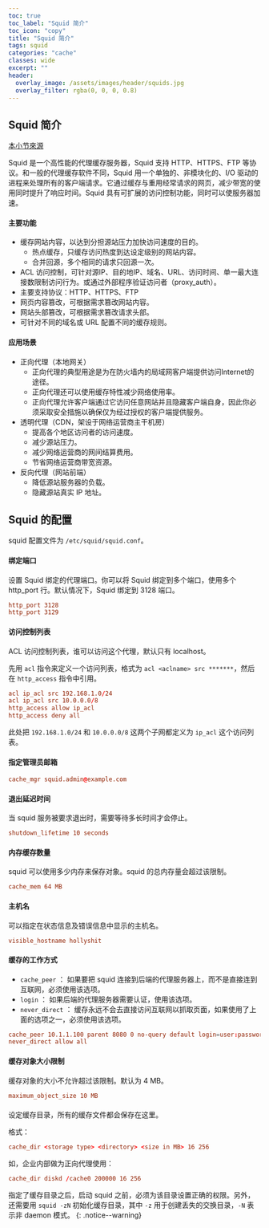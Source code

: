 ```yaml
---
toc: true
toc_label: "Squid 简介"
toc_icon: "copy"
title: "Squid 简介"
tags: squid
categories: "cache"
classes: wide
excerpt: ""
header:
  overlay_image: /assets/images/header/squids.jpg
  overlay_filter: rgba(0, 0, 0, 0.8)
---
```








## Squid 简介

[本小节來源](https://www.jianshu.com/p/ef2d34769c84)

Squid 是一个高性能的代理缓存服务器，Squid 支持 HTTP、HTTPS、FTP 等协议。和一般的代理缓存软件不同，Squid 用一个单独的、非模块化的、I/O 驱动的进程来处理所有的客户端请求。它通过缓存与重用经常请求的网页，减少带宽的使用同时提升了响应时间。Squid 具有可扩展的访问控制功能，同时可以使服务器加速。




#### 主要功能

* 缓存网站内容，以达到分担源站压力加快访问速度的目的。
	* 热点缓存，只缓存访问热度到达设定级别的网站内容。
	* 合并回源，多个相同的请求只回源一次。
* ACL 访问控制，可针对源IP、目的地IP、域名、URL、访问时间、单一最大连接数限制访问行为。或通过外部程序验证访问者（proxy_auth）。
* 主要支持协议：HTTP、HTTPS、FTP
* 网页内容篡改，可根据需求篡改网站内容。
* 网站头部篡改，可根据需求篡改请求头部。
* 可针对不同的域名或 URL 配置不同的缓存规则。



#### 应用场景

* 正向代理（本地网关）
	* 正向代理的典型用途是为在防火墙内的局域网客户端提供访问Internet的途径。
	* 正向代理还可以使用缓存特性减少网络使用率。
	* 正向代理允许客户端通过它访问任意网站并且隐藏客户端自身，因此你必须采取安全措施以确保仅为经过授权的客户端提供服务。
* 透明代理（CDN，架设于网络运营商主干机房）
	* 提高各个地区访问者的访问速度。
	* 减少源站压力。
	* 减少网络运营商的网间结算费用。
	* 节省网络运营商带宽资源。
* 反向代理（网站前端）
	* 降低源站服务器的负载。
	* 隐藏源站真实 IP 地址。

























## Squid 的配置

squid 配置文件为 `/etc/squid/squid.conf`。


#### 绑定端口

设置 Squid 绑定的代理端口。你可以将 Squid 绑定到多个端口，使用多个 http_port 行。默认情况下，Squid 绑定到 3128 端口。

```conf
http_port 3128
http_port 3129
```


#### 访问控制列表

ACL 访问控制列表，谁可以访问这个代理，默认只有 localhost。

先用 `acl` 指令来定义一个访问列表，格式为 `acl <aclname> src *******`，然后在 `http_access` 指令中引用。

```conf
acl ip_acl src 192.168.1.0/24
acl ip_acl src 10.0.0.0/8
http_access allow ip_acl
http_access deny all
```

此处把 `192.168.1.0/24` 和 `10.0.0.0/8` 这两个子网都定义为 `ip_acl` 这个访问列表。


#### 指定管理员邮箱

```conf
cache_mgr squid.admin@example.com
```


#### 退出延迟时间

当 squid 服务被要求退出时，需要等待多长时间才会停止。

```conf
shutdown_lifetime 10 seconds
```


#### 内存缓存数量

squid 可以使用多少内存来保存对象。squid 的总内存量会超过该限制。

```conf
cache_mem 64 MB
```


#### 主机名

可以指定在状态信息及错误信息中显示的主机名。

```conf
visible_hostname hollyshit
```


#### 缓存的工作方式

* `cache_peer` ： 如果要把 squid 连接到后端的代理服务器上，而不是直接连到互联网，必须使用该选项。
* `login` ： 如果后端的代理服务器需要认证，使用该选项。
* `never_direct` ： 缓存永远不会去直接访问互联网以抓取页面，如果使用了上面的选项之一，必须使用该选项。

```conf
cache_peer 10.1.1.100 parent 8080 0 no-query default login=user:password
never_direct allow all
```


#### 缓存对象大小限制

缓存对象的大小不允许超过该限制。默认为 4 MB。

```conf
maximum_object_size 10 MB
```


####

设定缓存目录，所有的缓存文件都会保存在这里。

格式：

```conf
cache_dir <storage type> <directory> <size in MB> 16 256
```

如，企业内部做为正向代理使用：

```conf
cache_dir diskd /cache0 200000 16 256
```

指定了缓存目录之后，启动 squid 之前，必须为该目录设置正确的权限。另外，还需要用 `squid -zN` 初始化缓存目录，其中 `-z` 用于创建丢失的交换目录，`-N` 表示非 daemon 模式。
{: .notice--warning}
